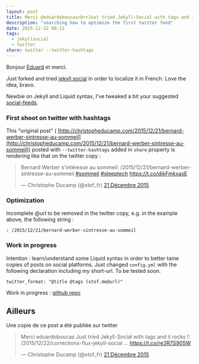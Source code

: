 ```yaml
---
layout: post
title: Merci @eduardoboucas<br>Just tried Jekyll-Social with tags and it rocks !
description: "searching how to optimize the first twitter feed"
date: 2015-12-22 00:11
tags: 
  - jekyllsocial 
  - twitter
share: twitter --twitter-hashtags
---
```


Bonjour [Eduard](https://twitter.com/eduardoboucas) et merci.

Just forked and tried [jekyll social](https://github.com/eduardoboucas/jekyll-social) in order to localize it in French. Love the idea, bravo.

Newbie on Jekyll and Liquid syntax, I've tweaked a bit your suggested [social-feeds](https://github.com/ChristopheDucamp/christopheducamp.github.io/tree/master/social-feeds).

### First shoot on twitter with hashtags

This "original post" ( [http://christopheducamp.com/2015/12/21/bernard-werber-sintresse-au-sommeil](http://christopheducamp.com/2015/12/21/bernard-werber-sintresse-au-sommeil)) posted
with `--twitter-hashtags` added in `share` property is rendering like that on the twitter copy  :

<blockquote class="twitter-tweet" lang="fr"><p lang="fr" dir="ltr">Bernard Werber s&#39;intéresse au sommeil: /2015/12/21/bernard-werber-sintresse-au-sommeil <a href="https://twitter.com/hashtag/sommeil?src=hash">#sommeil</a> <a href="https://twitter.com/hashtag/sleeptech?src=hash">#sleeptech</a> <a href="https://t.co/dikFmkxasE">https://t.co/dikFmkxasE</a></p>&mdash; Christophe Ducamp (@xtof_fr) <a href="https://twitter.com/xtof_fr/status/679047082972479489">21 Décembre 2015</a></blockquote>
<script async src="//platform.twitter.com/widgets.js" charset="utf-8"></script>

### Optimization 
Incomplete @url to be removed in the twitter copy, e.g. in the example above, the following string :

   `: /2015/12/21/bernard-werber-sintresse-au-sommeil`

### Work in progress
Intention : learn/understand some Liquid syntax in order to better tame copies of posts on social platforms. Just changed `config.yml` with the following declaration including my short-url. To be tested soon.  

`twitter_format: "@title @tags (xtof.me@url)"`

Work in progress : [github repo](https://github.com/ChristopheDucamp/christopheducamp.github.io)

## Ailleurs
Une copie de ce post a été publiée sur twitter
<blockquote class="twitter-tweet" lang="fr"><p lang="en" dir="ltr">Merci eduardoboucas&#10;Just tried Jekyll-Social with tags and it rocks !: /2015/12/22/corrections-flux-jekyll-social … <a href="https://t.co/re3R7S905W">https://t.co/re3R7S905W</a></p>&mdash; Christophe Ducamp (@xtof_fr) <a class="u-syndication" rel="syndication"  href="https://twitter.com/xtof_fr/status/679080293333114880">21 Décembre 2015</a></blockquote>
<script async src="//platform.twitter.com/widgets.js" charset="utf-8"></script>

